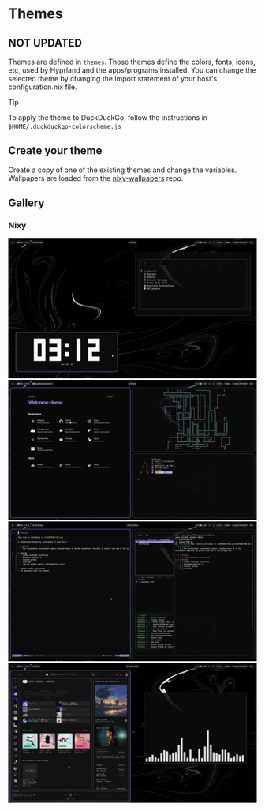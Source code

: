 # Themes

## NOT UPDATED

Themes are defined in `themes`. Those themes define the colors, fonts, icons, etc, used by Hyprland and the apps/programs installed.
You can change the selected theme by changing the import statement of your host's configuration.nix file.

> [!TIP]
> To apply the theme to DuckDuckGo, follow the instructions in `$HOME/.duckduckgo-colorscheme.js`

## Create your theme

Create a copy of one of the existing themes and change the variables.
Wallpapers are loaded from the [nixy-wallpapers](https://github.com/anotherhadi/nixy-wallpapers) repo.

## Gallery

### Nixy

![nixy1](../.github/assets/nixy/1.png)
![nixy2](../.github/assets/nixy/2.png)
![nixy3](../.github/assets/nixy/3.png)
![nixy4](../.github/assets/nixy/4.png)

